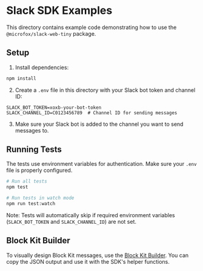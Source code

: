 # Slack SDK Examples

This directory contains example code demonstrating how to use the `@microfox/slack-web-tiny` package.

## Setup

1. Install dependencies:

```bash
npm install
```

2. Create a `.env` file in this directory with your Slack bot token and channel ID:

```env
SLACK_BOT_TOKEN=xoxb-your-bot-token
SLACK_CHANNEL_ID=C0123456789  # Channel ID for sending messages
```

3. Make sure your Slack bot is added to the channel you want to send messages to.

## Running Tests

The tests use environment variables for authentication. Make sure your `.env` file is properly configured.

```bash
# Run all tests
npm test

# Run tests in watch mode
npm run test:watch
```

Note: Tests will automatically skip if required environment variables (`SLACK_BOT_TOKEN` and `SLACK_CHANNEL_ID`) are not set.

## Block Kit Builder

To visually design Block Kit messages, use the [Block Kit Builder](https://app.slack.com/block-kit-builder). You can copy the JSON output and use it with the SDK's helper functions.
